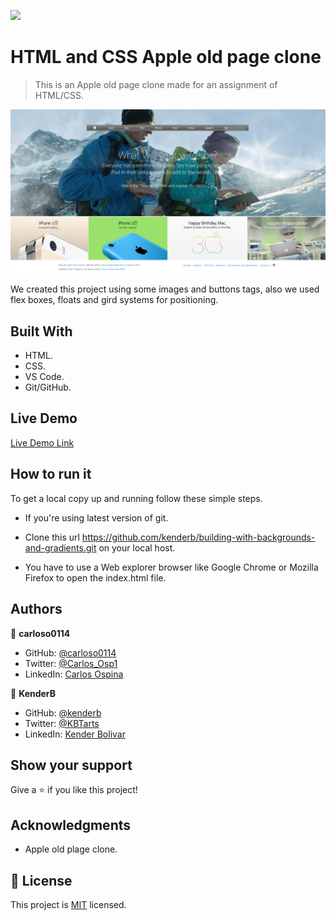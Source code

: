 ![](https://img.shields.io/badge/Microverse-blueviolet)

# HTML and CSS Apple old page clone

> This is an Apple old page clone made for an assignment of HTML/CSS.

![screenshot](./app_screenshot.png)

We created this project using some images and buttons tags, also we used flex boxes, floats and gird systems for positioning.


## Built With

- HTML.
- CSS.
- VS Code.
- Git/GitHub.


## Live Demo

[Live Demo Link](https://kenderb.github.io/apple-page-clone/)


## How to run it

To get a local copy up and running follow these simple steps.


* If you're using latest version of git.

* Clone this url https://github.com/kenderb/building-with-backgrounds-and-gradients.git on your local host.

* You have to use a Web explorer browser like Google Chrome or Mozilla Firefox to open the index.html file.


## Authors

👤 **carloso0114**

- GitHub: [@carloso0114](https://github.com/AlejandroNo4)
- Twitter: [@Carlos_Osp1](https://twitter.com/Carlos_Osp1)
- LinkedIn: [Carlos Ospina](https://www.linkedin.com/in/carlos-ospina-242b831a6/)

👤 **KenderB**

- GitHub: [@kenderb](https://github.com/githubhandle)
- Twitter: [@KBTarts](https://twitter.com/KBTarts)
- LinkedIn: [Kender Bolivar](https://www.linkedin.com/in/kender-bolivar-1736086b//)

## Show your support

Give a ⭐️ if you like this project!

## Acknowledgments

- Apple old plage clone.

## 📝 License

This project is [MIT](https://github.com/kenderb/building-with-backgrounds-and-gradients/blob/apple-clone-page/LICENSE) licensed.

